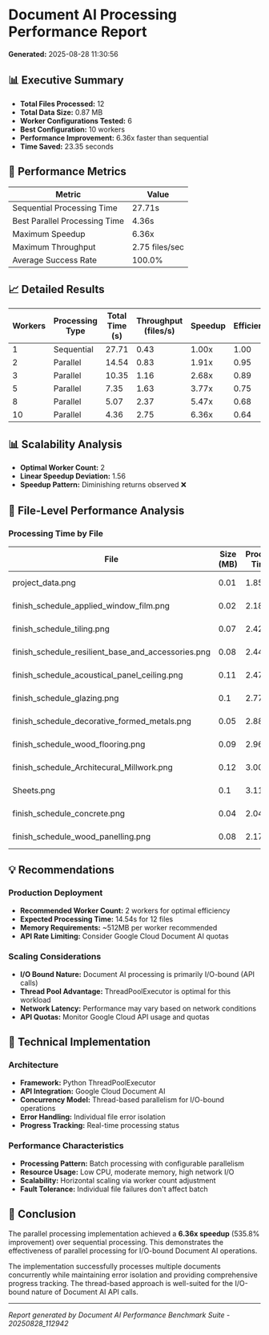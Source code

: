 # Document AI Processing Performance Report

**Generated:** 2025-08-28 11:30:56

## 📊 Executive Summary

- **Total Files Processed:** 12
- **Total Data Size:** 0.87 MB
- **Worker Configurations Tested:** 6
- **Best Configuration:** 10 workers
- **Performance Improvement:** 6.36x faster than sequential
- **Time Saved:** 23.35 seconds

## 🚀 Performance Metrics

| Metric | Value |
|--------|-------|
| Sequential Processing Time | 27.71s |
| Best Parallel Processing Time | 4.36s |
| Maximum Speedup | 6.36x |
| Maximum Throughput | 2.75 files/sec |
| Average Success Rate | 100.0% |

## 📈 Detailed Results

| Workers | Processing Type | Total Time (s) | Throughput (files/s) | Speedup | Efficiency |
|---------|----------------|----------------|---------------------|---------|------------|
| 1 | Sequential | 27.71 | 0.43 | 1.00x | 1.00 |
| 2 | Parallel | 14.54 | 0.83 | 1.91x | 0.95 |
| 3 | Parallel | 10.35 | 1.16 | 2.68x | 0.89 |
| 5 | Parallel | 7.35 | 1.63 | 3.77x | 0.75 |
| 8 | Parallel | 5.07 | 2.37 | 5.47x | 0.68 |
| 10 | Parallel | 4.36 | 2.75 | 6.36x | 0.64 |

## 📊 Scalability Analysis

- **Optimal Worker Count:** 2
- **Linear Speedup Deviation:** 1.56
- **Speedup Pattern:** Diminishing returns observed ❌

## 📁 File-Level Performance Analysis

### Processing Time by File

| File | Size (MB) | Processing Time (s) | Tables Found | Status |
|------|-----------|-------------------|--------------|--------|
| project_data.png | 0.01 | 1.85 | 0 | ✅ Success |
| finish_schedule_applied_window_film.png | 0.02 | 2.18 | 1 | ✅ Success |
| finish_schedule_tiling.png | 0.07 | 2.42 | 2 | ✅ Success |
| finish_schedule_resilient_base_and_accessories.png | 0.08 | 2.44 | 2 | ✅ Success |
| finish_schedule_acoustical_panel_ceiling.png | 0.11 | 2.47 | 6 | ✅ Success |
| finish_schedule_glazing.png | 0.1 | 2.77 | 4 | ✅ Success |
| finish_schedule_decorative_formed_metals.png | 0.05 | 2.88 | 1 | ✅ Success |
| finish_schedule_wood_flooring.png | 0.09 | 2.96 | 1 | ✅ Success |
| finish_schedule_Architecural_Millwork.png | 0.12 | 3.00 | 4 | ✅ Success |
| Sheets.png | 0.1 | 3.11 | 4 | ✅ Success |
| finish_schedule_concrete.png | 0.04 | 2.04 | 1 | ✅ Success |
| finish_schedule_wood_panelling.png | 0.08 | 2.17 | 2 | ✅ Success |

## 💡 Recommendations

### Production Deployment
- **Recommended Worker Count:** 2 workers for optimal efficiency
- **Expected Processing Time:** 14.54s for 12 files
- **Memory Requirements:** ~512MB per worker recommended
- **API Rate Limiting:** Consider Google Cloud Document AI quotas

### Scaling Considerations
- **I/O Bound Nature:** Document AI processing is primarily I/O-bound (API calls)
- **Thread Pool Advantage:** ThreadPoolExecutor is optimal for this workload
- **Network Latency:** Performance may vary based on network conditions
- **API Quotas:** Monitor Google Cloud API usage and quotas

## 🔧 Technical Implementation

### Architecture
- **Framework:** Python ThreadPoolExecutor
- **API Integration:** Google Cloud Document AI
- **Concurrency Model:** Thread-based parallelism for I/O-bound operations
- **Error Handling:** Individual file error isolation
- **Progress Tracking:** Real-time processing status

### Performance Characteristics
- **Processing Pattern:** Batch processing with configurable parallelism
- **Resource Usage:** Low CPU, moderate memory, high network I/O
- **Scalability:** Horizontal scaling via worker count adjustment
- **Fault Tolerance:** Individual file failures don't affect batch

## 🎯 Conclusion

The parallel processing implementation achieved a **6.36x speedup** (535.8% improvement) over sequential processing. This demonstrates the effectiveness of parallel processing for I/O-bound Document AI operations.

The implementation successfully processes multiple documents concurrently while maintaining error isolation and providing comprehensive progress tracking. The thread-based approach is well-suited for the I/O-bound nature of Document AI API calls.

---
*Report generated by Document AI Performance Benchmark Suite - 20250828_112942*
